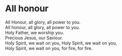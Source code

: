 # All honour

All Honour, all glory, all power to you.  
All honour, all glory, all power to you.  
Holy Father, we worship you.   
Precious Jesus, our Saviour.   
Holy Spirit, we wait on you, Holy Spirit, we wait on you,   
Holy Spirit, we wait on you, for fire, for fire.
